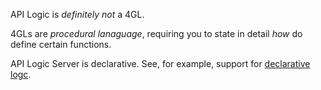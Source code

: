 API Logic is _definitely not_ a 4GL.

4GLs are _procedural lanaguage_, requiring you to state in detail _how_ do define certain functions.

API Logic Server is declarative.  See, for example, support for [declarative logc](Logic-Why.md).